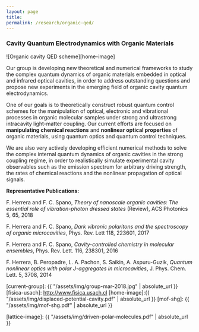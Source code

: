 ```yaml
---
layout: page
title:
permalink: /research/organic-qed/
---
```


### Cavity Quantum Electrodynamics with Organic Materials

![Organic cavity QED scheme][home-image]

Our group is developing new theoretical and numerical frameworks to study the complex quantum dynamics of organic materials embedded in optical and infrared optical cavities, in order to address outstanding questions and propose new experiments in the emerging field of organic cavity quantum electrodynamics.

One of our goals is to theoretically construct robust quantum control schemes for the manipulation of optical, electronic and vibrational processes in organic molecular samples under strong and ultrastrong intracavity light-matter coupling. Our current efforts are  focused on **manipulating chemical reactions** and  **nonlinear optical properties** of organic materials, using quantum optics and quantum control techniques.

We are also very actively developing efficient numerical methods to solve the complex internal quantum dynamics of organic cavities in the strong coupling regime, in order to realistically simulate experimental cavity observables such as the emission spectrum for arbitrary driving strength, the rates of chemical reactions and the nonlinear propagation of optical signals.

**Representative Publications:**

F. Herrera and F. C. Spano, *Theory of nanoscale organic cavities: The essential role of vibration-photon dressed states* (Review), ACS Photonics 5, 65, 2018

F. Herrera and F. C. Spano, *Dark vibronic polaritons and the spectroscopy of organic microcavities*, Phys. Rev. Lett 118, 223601, 2017

F. Herrera and F. C. Spano, *Cavity-controlled chemistry in molecular ensembles*, Phys. Rev. Lett. 116, 238301, 2016

F. Herrera, B. Peropadre, L. A. Pachon, S. Saikin, A. Aspuru-Guzik, *Quantum nonlinear optics with polar J-aggregates in microcavities*, J. Phys. Chem. Lett. 5, 3708, 2014

 
[current-group]: {{ "/assets/img/group-mar-2018.jpg" | absolute_url }}
[fisica-usach]: http://www.fisica.usach.cl
[home-image]:{{ "/assets/img/displaced-potential-cavity.pdf" | absolute_url }} 
[mof-shg]: {{ "/assets/img/mof-shg.pdf" | absolute_url }} 

[lattice-image]: {{ "/assets/img/driven-polar-molecules.pdf" | absolute_url }} 
